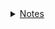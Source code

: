 <div id="content_tree"><details><summary><a href="https://github.com/hzwdachui/Notes/tree/master/.">Notes</a></summary><blockquote id="https://github.com/hzwdachui/Notes/tree/master/."><details><summary><a href="https://github.com/hzwdachui/Notes/tree/master/C">C</a></summary><blockquote id="https://github.com/hzwdachui/Notes/tree/master/C"><p id="https://github.com/hzwdachui/Notes/blob/master/C/C_notes.md"><a href="https://github.com/hzwdachui/Notes/blob/master/C/C_notes.md">C_notes.md</a></p><p id="https://github.com/hzwdachui/Notes/blob/master/C/gdb.md"><a href="https://github.com/hzwdachui/Notes/blob/master/C/gdb.md">gdb.md</a></p><p id="https://github.com/hzwdachui/Notes/blob/master/C/Makefile.md"><a href="https://github.com/hzwdachui/Notes/blob/master/C/Makefile.md">Makefile.md</a></p><p id="https://github.com/hzwdachui/Notes/blob/master/C/valgrind.md"><a href="https://github.com/hzwdachui/Notes/blob/master/C/valgrind.md">valgrind.md</a></p></blockquote></details><p id="https://github.com/hzwdachui/Notes/blob/master/cheatsheet.py"><a href="https://github.com/hzwdachui/Notes/blob/master/cheatsheet.py">cheatsheet.py</a></p><details><summary><a href="https://github.com/hzwdachui/Notes/tree/master/Docker">Docker</a></summary><blockquote id="https://github.com/hzwdachui/Notes/tree/master/Docker"><p id="https://github.com/hzwdachui/Notes/blob/master/Docker/Docker-compose%20部署Flask+celery+MySQL+redis.md"><a href="https://github.com/hzwdachui/Notes/blob/master/Docker/Docker-compose%20部署Flask+celery+MySQL+redis.md">Docker-compose 部署Flask+celery+MySQL+redis.md</a></p><p id="https://github.com/hzwdachui/Notes/blob/master/Docker/Docker.md"><a href="https://github.com/hzwdachui/Notes/blob/master/Docker/Docker.md">Docker.md</a></p><p id="https://github.com/hzwdachui/Notes/blob/master/Docker/docker镜像减小一次经历.md"><a href="https://github.com/hzwdachui/Notes/blob/master/Docker/docker镜像减小一次经历.md">docker镜像减小一次经历.md</a></p></blockquote></details><p id="https://github.com/hzwdachui/Notes/blob/master/generate_content.py"><a href="https://github.com/hzwdachui/Notes/blob/master/generate_content.py">generate_content.py</a></p><p id="https://github.com/hzwdachui/Notes/blob/master/generate_content2.py"><a href="https://github.com/hzwdachui/Notes/blob/master/generate_content2.py">generate_content2.py</a></p><p id="https://github.com/hzwdachui/Notes/blob/master/generate_content3.py"><a href="https://github.com/hzwdachui/Notes/blob/master/generate_content3.py">generate_content3.py</a></p><details><summary><a href="https://github.com/hzwdachui/Notes/tree/master/Java笔记">Java笔记</a></summary><blockquote id="https://github.com/hzwdachui/Notes/tree/master/Java笔记"><p id="https://github.com/hzwdachui/Notes/blob/master/Java笔记/Java%20Concurrency.md"><a href="https://github.com/hzwdachui/Notes/blob/master/Java笔记/Java%20Concurrency.md">Java Concurrency.md</a></p><details><summary><a href="https://github.com/hzwdachui/Notes/tree/master/Java笔记/Java后端面试">Java后端面试</a></summary><blockquote id="https://github.com/hzwdachui/Notes/tree/master/Java笔记/Java后端面试"><p id="https://github.com/hzwdachui/Notes/blob/master/Java笔记/Java后端面试/Android基础.md"><a href="https://github.com/hzwdachui/Notes/blob/master/Java笔记/Java后端面试/Android基础.md">Android基础.md</a></p><p id="https://github.com/hzwdachui/Notes/blob/master/Java笔记/Java后端面试/HashTable.md"><a href="https://github.com/hzwdachui/Notes/blob/master/Java笔记/Java后端面试/HashTable.md">HashTable.md</a></p><p id="https://github.com/hzwdachui/Notes/blob/master/Java笔记/Java后端面试/Java多线程和并发.md"><a href="https://github.com/hzwdachui/Notes/blob/master/Java笔记/Java后端面试/Java多线程和并发.md">Java多线程和并发.md</a></p><p id="https://github.com/hzwdachui/Notes/blob/master/Java笔记/Java后端面试/JVM.md"><a href="https://github.com/hzwdachui/Notes/blob/master/Java笔记/Java后端面试/JVM.md">JVM.md</a></p><p id="https://github.com/hzwdachui/Notes/blob/master/Java笔记/Java后端面试/OO.md"><a href="https://github.com/hzwdachui/Notes/blob/master/Java笔记/Java后端面试/OO.md">OO.md</a></p><p id="https://github.com/hzwdachui/Notes/blob/master/Java笔记/Java后端面试/README.md"><a href="https://github.com/hzwdachui/Notes/blob/master/Java笔记/Java后端面试/README.md">README.md</a></p><p id="https://github.com/hzwdachui/Notes/blob/master/Java笔记/Java后端面试/Spring.md"><a href="https://github.com/hzwdachui/Notes/blob/master/Java笔记/Java后端面试/Spring.md">Spring.md</a></p><p id="https://github.com/hzwdachui/Notes/blob/master/Java笔记/Java后端面试/数据库基础.md"><a href="https://github.com/hzwdachui/Notes/blob/master/Java笔记/Java后端面试/数据库基础.md">数据库基础.md</a></p><p id="https://github.com/hzwdachui/Notes/blob/master/Java笔记/Java后端面试/算法.md"><a href="https://github.com/hzwdachui/Notes/blob/master/Java笔记/Java后端面试/算法.md">算法.md</a></p><p id="https://github.com/hzwdachui/Notes/blob/master/Java笔记/Java后端面试/计算机网络.md"><a href="https://github.com/hzwdachui/Notes/blob/master/Java笔记/Java后端面试/计算机网络.md">计算机网络.md</a></p><p id="https://github.com/hzwdachui/Notes/blob/master/Java笔记/Java后端面试/计算机网络OSI七层模型.jpg"><a href="https://github.com/hzwdachui/Notes/blob/master/Java笔记/Java后端面试/计算机网络OSI七层模型.jpg">计算机网络OSI七层模型.jpg</a></p><p id="https://github.com/hzwdachui/Notes/blob/master/Java笔记/Java后端面试/进程线程通信.md"><a href="https://github.com/hzwdachui/Notes/blob/master/Java笔记/Java后端面试/进程线程通信.md">进程线程通信.md</a></p></blockquote></details><details><summary><a href="https://github.com/hzwdachui/Notes/tree/master/Java笔记/Java并发编程的艺术">Java并发编程的艺术</a></summary><blockquote id="https://github.com/hzwdachui/Notes/tree/master/Java笔记/Java并发编程的艺术"><p id="https://github.com/hzwdachui/Notes/blob/master/Java笔记/Java并发编程的艺术/Java并发编程的艺术-13个原子操作类.md"><a href="https://github.com/hzwdachui/Notes/blob/master/Java笔记/Java并发编程的艺术/Java并发编程的艺术-13个原子操作类.md">Java并发编程的艺术-13个原子操作类.md</a></p><p id="https://github.com/hzwdachui/Notes/blob/master/Java笔记/Java并发编程的艺术/Java并发编程的艺术-Executor框架.md"><a href="https://github.com/hzwdachui/Notes/blob/master/Java笔记/Java并发编程的艺术/Java并发编程的艺术-Executor框架.md">Java并发编程的艺术-Executor框架.md</a></p><p id="https://github.com/hzwdachui/Notes/blob/master/Java笔记/Java并发编程的艺术/Java并发编程的艺术-Java中的并发工具类.md"><a href="https://github.com/hzwdachui/Notes/blob/master/Java笔记/Java并发编程的艺术/Java并发编程的艺术-Java中的并发工具类.md">Java并发编程的艺术-Java中的并发工具类.md</a></p><p id="https://github.com/hzwdachui/Notes/blob/master/Java笔记/Java并发编程的艺术/Java并发编程的艺术-Java中的线程池.md"><a href="https://github.com/hzwdachui/Notes/blob/master/Java笔记/Java并发编程的艺术/Java并发编程的艺术-Java中的线程池.md">Java并发编程的艺术-Java中的线程池.md</a></p><p id="https://github.com/hzwdachui/Notes/blob/master/Java笔记/Java并发编程的艺术/Java并发编程的艺术-Java中的锁.md"><a href="https://github.com/hzwdachui/Notes/blob/master/Java笔记/Java并发编程的艺术/Java并发编程的艺术-Java中的锁.md">Java并发编程的艺术-Java中的锁.md</a></p><p id="https://github.com/hzwdachui/Notes/blob/master/Java笔记/Java并发编程的艺术/Java并发编程的艺术-Java内存模型.md"><a href="https://github.com/hzwdachui/Notes/blob/master/Java笔记/Java并发编程的艺术/Java并发编程的艺术-Java内存模型.md">Java并发编程的艺术-Java内存模型.md</a></p><p id="https://github.com/hzwdachui/Notes/blob/master/Java笔记/Java并发编程的艺术/Java并发编程的艺术-Java并发容器和框架.md"><a href="https://github.com/hzwdachui/Notes/blob/master/Java笔记/Java并发编程的艺术/Java并发编程的艺术-Java并发容器和框架.md">Java并发编程的艺术-Java并发容器和框架.md</a></p><p id="https://github.com/hzwdachui/Notes/blob/master/Java笔记/Java并发编程的艺术/Java并发编程的艺术-Java并发机制的底层实现原理.md"><a href="https://github.com/hzwdachui/Notes/blob/master/Java笔记/Java并发编程的艺术/Java并发编程的艺术-Java并发机制的底层实现原理.md">Java并发编程的艺术-Java并发机制的底层实现原理.md</a></p><p id="https://github.com/hzwdachui/Notes/blob/master/Java笔记/Java并发编程的艺术/Java并发编程的艺术-并发编程的挑战.md"><a href="https://github.com/hzwdachui/Notes/blob/master/Java笔记/Java并发编程的艺术/Java并发编程的艺术-并发编程的挑战.md">Java并发编程的艺术-并发编程的挑战.md</a></p></blockquote></details><p id="https://github.com/hzwdachui/Notes/blob/master/Java笔记/Java笔记.md"><a href="https://github.com/hzwdachui/Notes/blob/master/Java笔记/Java笔记.md">Java笔记.md</a></p><details><summary><a href="https://github.com/hzwdachui/Notes/tree/master/Java笔记/Spring">Spring</a></summary><blockquote id="https://github.com/hzwdachui/Notes/tree/master/Java笔记/Spring"><p id="https://github.com/hzwdachui/Notes/blob/master/Java笔记/Spring/Spring.md"><a href="https://github.com/hzwdachui/Notes/blob/master/Java笔记/Spring/Spring.md">Spring.md</a></p></blockquote></details><details><summary><a href="https://github.com/hzwdachui/Notes/tree/master/Java笔记/手动实现SpringMVC">手动实现SpringMVC</a></summary><blockquote id="https://github.com/hzwdachui/Notes/tree/master/Java笔记/手动实现SpringMVC"><p id="https://github.com/hzwdachui/Notes/blob/master/Java笔记/手动实现SpringMVC/SpringMVC原理.md"><a href="https://github.com/hzwdachui/Notes/blob/master/Java笔记/手动实现SpringMVC/SpringMVC原理.md">SpringMVC原理.md</a></p><p id="https://github.com/hzwdachui/Notes/blob/master/Java笔记/手动实现SpringMVC/SpringMVC流程图.png"><a href="https://github.com/hzwdachui/Notes/blob/master/Java笔记/手动实现SpringMVC/SpringMVC流程图.png">SpringMVC流程图.png</a></p></blockquote></details><details><summary><a href="https://github.com/hzwdachui/Notes/tree/master/Java笔记/深入理解Java虚拟机">深入理解Java虚拟机</a></summary><blockquote id="https://github.com/hzwdachui/Notes/tree/master/Java笔记/深入理解Java虚拟机"><p id="https://github.com/hzwdachui/Notes/blob/master/Java笔记/深入理解Java虚拟机/10_前端编译与优化.md"><a href="https://github.com/hzwdachui/Notes/blob/master/Java笔记/深入理解Java虚拟机/10_前端编译与优化.md">10_前端编译与优化.md</a></p><p id="https://github.com/hzwdachui/Notes/blob/master/Java笔记/深入理解Java虚拟机/1_发展.md"><a href="https://github.com/hzwdachui/Notes/blob/master/Java笔记/深入理解Java虚拟机/1_发展.md">1_发展.md</a></p><p id="https://github.com/hzwdachui/Notes/blob/master/Java笔记/深入理解Java虚拟机/2_Java内存区域与内存溢出异常"><a href="https://github.com/hzwdachui/Notes/blob/master/Java笔记/深入理解Java虚拟机/2_Java内存区域与内存溢出异常">2_Java内存区域与内存溢出异常</a></p><p id="https://github.com/hzwdachui/Notes/blob/master/Java笔记/深入理解Java虚拟机/3_垃圾收集器与内存分配策略"><a href="https://github.com/hzwdachui/Notes/blob/master/Java笔记/深入理解Java虚拟机/3_垃圾收集器与内存分配策略">3_垃圾收集器与内存分配策略</a></p><p id="https://github.com/hzwdachui/Notes/blob/master/Java笔记/深入理解Java虚拟机/6_类文件结构.md"><a href="https://github.com/hzwdachui/Notes/blob/master/Java笔记/深入理解Java虚拟机/6_类文件结构.md">6_类文件结构.md</a></p><p id="https://github.com/hzwdachui/Notes/blob/master/Java笔记/深入理解Java虚拟机/7_类加载机制.md"><a href="https://github.com/hzwdachui/Notes/blob/master/Java笔记/深入理解Java虚拟机/7_类加载机制.md">7_类加载机制.md</a></p><p id="https://github.com/hzwdachui/Notes/blob/master/Java笔记/深入理解Java虚拟机/8_字节码执行引擎.md"><a href="https://github.com/hzwdachui/Notes/blob/master/Java笔记/深入理解Java虚拟机/8_字节码执行引擎.md">8_字节码执行引擎.md</a></p><p id="https://github.com/hzwdachui/Notes/blob/master/Java笔记/深入理解Java虚拟机/Java虚拟机运行时数据区.png"><a href="https://github.com/hzwdachui/Notes/blob/master/Java笔记/深入理解Java虚拟机/Java虚拟机运行时数据区.png">Java虚拟机运行时数据区.png</a></p><p id="https://github.com/hzwdachui/Notes/blob/master/Java笔记/深入理解Java虚拟机/注解结构.png"><a href="https://github.com/hzwdachui/Notes/blob/master/Java笔记/深入理解Java虚拟机/注解结构.png">注解结构.png</a></p></blockquote></details></blockquote></details><details><summary><a href="https://github.com/hzwdachui/Notes/tree/master/Mysql">Mysql</a></summary><blockquote id="https://github.com/hzwdachui/Notes/tree/master/Mysql"><p id="https://github.com/hzwdachui/Notes/blob/master/Mysql/MySQL使用笔记.md"><a href="https://github.com/hzwdachui/Notes/blob/master/Mysql/MySQL使用笔记.md">MySQL使用笔记.md</a></p><p id="https://github.com/hzwdachui/Notes/blob/master/Mysql/MySQL数据库.md"><a href="https://github.com/hzwdachui/Notes/blob/master/Mysql/MySQL数据库.md">MySQL数据库.md</a></p><p id="https://github.com/hzwdachui/Notes/blob/master/Mysql/sql面试.md"><a href="https://github.com/hzwdachui/Notes/blob/master/Mysql/sql面试.md">sql面试.md</a></p><p id="https://github.com/hzwdachui/Notes/blob/master/Mysql/删除.png"><a href="https://github.com/hzwdachui/Notes/blob/master/Mysql/删除.png">删除.png</a></p><p id="https://github.com/hzwdachui/Notes/blob/master/Mysql/插入.png"><a href="https://github.com/hzwdachui/Notes/blob/master/Mysql/插入.png">插入.png</a></p><p id="https://github.com/hzwdachui/Notes/blob/master/Mysql/数据库增量任务.md"><a href="https://github.com/hzwdachui/Notes/blob/master/Mysql/数据库增量任务.md">数据库增量任务.md</a></p><p id="https://github.com/hzwdachui/Notes/blob/master/Mysql/数据库查询优化.md"><a href="https://github.com/hzwdachui/Notes/blob/master/Mysql/数据库查询优化.md">数据库查询优化.md</a></p><p id="https://github.com/hzwdachui/Notes/blob/master/Mysql/补充知识点.md"><a href="https://github.com/hzwdachui/Notes/blob/master/Mysql/补充知识点.md">补充知识点.md</a></p></blockquote></details><details><summary><a href="https://github.com/hzwdachui/Notes/tree/master/Nodemcu">Nodemcu</a></summary><blockquote id="https://github.com/hzwdachui/Notes/tree/master/Nodemcu"><p id="https://github.com/hzwdachui/Notes/blob/master/Nodemcu/Keypad.png"><a href="https://github.com/hzwdachui/Notes/blob/master/Nodemcu/Keypad.png">Keypad.png</a></p><p id="https://github.com/hzwdachui/Notes/blob/master/Nodemcu/Keypad_ESP8266_Steckplatine.png"><a href="https://github.com/hzwdachui/Notes/blob/master/Nodemcu/Keypad_ESP8266_Steckplatine.png">Keypad_ESP8266_Steckplatine.png</a></p><p id="https://github.com/hzwdachui/Notes/blob/master/Nodemcu/NodeMCU%20GPIOs.png"><a href="https://github.com/hzwdachui/Notes/blob/master/Nodemcu/NodeMCU%20GPIOs.png">NodeMCU GPIOs.png</a></p><p id="https://github.com/hzwdachui/Notes/blob/master/Nodemcu/Nodemcu%20http%20server.md"><a href="https://github.com/hzwdachui/Notes/blob/master/Nodemcu/Nodemcu%20http%20server.md">Nodemcu http server.md</a></p><p id="https://github.com/hzwdachui/Notes/blob/master/Nodemcu/Nodemcu%20使用Arduino%20IDE运行示例程序.md"><a href="https://github.com/hzwdachui/Notes/blob/master/Nodemcu/Nodemcu%20使用Arduino%20IDE运行示例程序.md">Nodemcu 使用Arduino IDE运行示例程序.md</a></p><p id="https://github.com/hzwdachui/Notes/blob/master/Nodemcu/Nodemcu数字键盘.md"><a href="https://github.com/hzwdachui/Notes/blob/master/Nodemcu/Nodemcu数字键盘.md">Nodemcu数字键盘.md</a></p><p id="https://github.com/hzwdachui/Notes/blob/master/Nodemcu/Nodemcu通讯.md"><a href="https://github.com/hzwdachui/Notes/blob/master/Nodemcu/Nodemcu通讯.md">Nodemcu通讯.md</a></p><p id="https://github.com/hzwdachui/Notes/blob/master/Nodemcu/result.png"><a href="https://github.com/hzwdachui/Notes/blob/master/Nodemcu/result.png">result.png</a></p></blockquote></details><details><summary><a href="https://github.com/hzwdachui/Notes/tree/master/Pyhton笔记">Pyhton笔记</a></summary><blockquote id="https://github.com/hzwdachui/Notes/tree/master/Pyhton笔记"><p id="https://github.com/hzwdachui/Notes/blob/master/Pyhton笔记/json_mysql_python.md"><a href="https://github.com/hzwdachui/Notes/blob/master/Pyhton笔记/json_mysql_python.md">json_mysql_python.md</a></p><details><summary><a href="https://github.com/hzwdachui/Notes/tree/master/Pyhton笔记/Python%20Cookbook">Python Cookbook</a></summary><blockquote id="https://github.com/hzwdachui/Notes/tree/master/Pyhton笔记/Python%20Cookbook"><details><summary><a href="https://github.com/hzwdachui/Notes/tree/master/Pyhton笔记/Python%20Cookbook/Logging">Logging</a></summary><blockquote id="https://github.com/hzwdachui/Notes/tree/master/Pyhton笔记/Python%20Cookbook/Logging"><p id="https://github.com/hzwdachui/Notes/blob/master/Pyhton笔记/Python%20Cookbook/Logging/app.log"><a href="https://github.com/hzwdachui/Notes/blob/master/Pyhton笔记/Python%20Cookbook/Logging/app.log">app.log</a></p><p id="https://github.com/hzwdachui/Notes/blob/master/Pyhton笔记/Python%20Cookbook/Logging/logging_demo.py"><a href="https://github.com/hzwdachui/Notes/blob/master/Pyhton笔记/Python%20Cookbook/Logging/logging_demo.py">logging_demo.py</a></p><p id="https://github.com/hzwdachui/Notes/blob/master/Pyhton笔记/Python%20Cookbook/Logging/README.md"><a href="https://github.com/hzwdachui/Notes/blob/master/Pyhton笔记/Python%20Cookbook/Logging/README.md">README.md</a></p></blockquote></details><details><summary><a href="https://github.com/hzwdachui/Notes/tree/master/Pyhton笔记/Python%20Cookbook/RPC">RPC</a></summary><blockquote id="https://github.com/hzwdachui/Notes/tree/master/Pyhton笔记/Python%20Cookbook/RPC"><p id="https://github.com/hzwdachui/Notes/blob/master/Pyhton笔记/Python%20Cookbook/RPC/README.md"><a href="https://github.com/hzwdachui/Notes/blob/master/Pyhton笔记/Python%20Cookbook/RPC/README.md">README.md</a></p><details><summary><a href="https://github.com/hzwdachui/Notes/tree/master/Pyhton笔记/Python%20Cookbook/RPC/V1_RPC">V1_RPC</a></summary><blockquote id="https://github.com/hzwdachui/Notes/tree/master/Pyhton笔记/Python%20Cookbook/RPC/V1_RPC"><p id="https://github.com/hzwdachui/Notes/blob/master/Pyhton笔记/Python%20Cookbook/RPC/V1_RPC/rpcproxy.py"><a href="https://github.com/hzwdachui/Notes/blob/master/Pyhton笔记/Python%20Cookbook/RPC/V1_RPC/rpcproxy.py">rpcproxy.py</a></p><p id="https://github.com/hzwdachui/Notes/blob/master/Pyhton笔记/Python%20Cookbook/RPC/V1_RPC/rpcserver.py"><a href="https://github.com/hzwdachui/Notes/blob/master/Pyhton笔记/Python%20Cookbook/RPC/V1_RPC/rpcserver.py">rpcserver.py</a></p></blockquote></details><details><summary><a href="https://github.com/hzwdachui/Notes/tree/master/Pyhton笔记/Python%20Cookbook/RPC/V2_RPC_MQ">V2_RPC_MQ</a></summary><blockquote id="https://github.com/hzwdachui/Notes/tree/master/Pyhton笔记/Python%20Cookbook/RPC/V2_RPC_MQ"><p id="https://github.com/hzwdachui/Notes/blob/master/Pyhton笔记/Python%20Cookbook/RPC/V2_RPC_MQ/rpcproxyV2.py"><a href="https://github.com/hzwdachui/Notes/blob/master/Pyhton笔记/Python%20Cookbook/RPC/V2_RPC_MQ/rpcproxyV2.py">rpcproxyV2.py</a></p><p id="https://github.com/hzwdachui/Notes/blob/master/Pyhton笔记/Python%20Cookbook/RPC/V2_RPC_MQ/rpcserverV2.py"><a href="https://github.com/hzwdachui/Notes/blob/master/Pyhton笔记/Python%20Cookbook/RPC/V2_RPC_MQ/rpcserverV2.py">rpcserverV2.py</a></p><p id="https://github.com/hzwdachui/Notes/blob/master/Pyhton笔记/Python%20Cookbook/RPC/V2_RPC_MQ/__init__.py"><a href="https://github.com/hzwdachui/Notes/blob/master/Pyhton笔记/Python%20Cookbook/RPC/V2_RPC_MQ/__init__.py">__init__.py</a></p></blockquote></details><details><summary><a href="https://github.com/hzwdachui/Notes/tree/master/Pyhton笔记/Python%20Cookbook/RPC/V3_RPC_MQ">V3_RPC_MQ</a></summary><blockquote id="https://github.com/hzwdachui/Notes/tree/master/Pyhton笔记/Python%20Cookbook/RPC/V3_RPC_MQ"><p id="https://github.com/hzwdachui/Notes/blob/master/Pyhton笔记/Python%20Cookbook/RPC/V3_RPC_MQ/README.md"><a href="https://github.com/hzwdachui/Notes/blob/master/Pyhton笔记/Python%20Cookbook/RPC/V3_RPC_MQ/README.md">README.md</a></p><p id="https://github.com/hzwdachui/Notes/blob/master/Pyhton笔记/Python%20Cookbook/RPC/V3_RPC_MQ/rpcproxyV3.py"><a href="https://github.com/hzwdachui/Notes/blob/master/Pyhton笔记/Python%20Cookbook/RPC/V3_RPC_MQ/rpcproxyV3.py">rpcproxyV3.py</a></p><p id="https://github.com/hzwdachui/Notes/blob/master/Pyhton笔记/Python%20Cookbook/RPC/V3_RPC_MQ/rpcserverV3.py"><a href="https://github.com/hzwdachui/Notes/blob/master/Pyhton笔记/Python%20Cookbook/RPC/V3_RPC_MQ/rpcserverV3.py">rpcserverV3.py</a></p></blockquote></details></blockquote></details><p id="https://github.com/hzwdachui/Notes/blob/master/Pyhton笔记/Python%20Cookbook/Socket%20API调用顺序.png"><a href="https://github.com/hzwdachui/Notes/blob/master/Pyhton笔记/Python%20Cookbook/Socket%20API调用顺序.png">Socket API调用顺序.png</a></p><details><summary><a href="https://github.com/hzwdachui/Notes/tree/master/Pyhton笔记/Python%20Cookbook/WebServer">WebServer</a></summary><blockquote id="https://github.com/hzwdachui/Notes/tree/master/Pyhton笔记/Python%20Cookbook/WebServer"><p id="https://github.com/hzwdachui/Notes/blob/master/Pyhton笔记/Python%20Cookbook/WebServer/tcp_server.py"><a href="https://github.com/hzwdachui/Notes/blob/master/Pyhton笔记/Python%20Cookbook/WebServer/tcp_server.py">tcp_server.py</a></p></blockquote></details><p id="https://github.com/hzwdachui/Notes/blob/master/Pyhton笔记/Python%20Cookbook/并发编程.md"><a href="https://github.com/hzwdachui/Notes/blob/master/Pyhton笔记/Python%20Cookbook/并发编程.md">并发编程.md</a></p><p id="https://github.com/hzwdachui/Notes/blob/master/Pyhton笔记/Python%20Cookbook/测试调试和异常.md"><a href="https://github.com/hzwdachui/Notes/blob/master/Pyhton笔记/Python%20Cookbook/测试调试和异常.md">测试调试和异常.md</a></p><p id="https://github.com/hzwdachui/Notes/blob/master/Pyhton笔记/Python%20Cookbook/网络与Web编程.md"><a href="https://github.com/hzwdachui/Notes/blob/master/Pyhton笔记/Python%20Cookbook/网络与Web编程.md">网络与Web编程.md</a></p><p id="https://github.com/hzwdachui/Notes/blob/master/Pyhton笔记/Python%20Cookbook/脚本编程与系统管理.md"><a href="https://github.com/hzwdachui/Notes/blob/master/Pyhton笔记/Python%20Cookbook/脚本编程与系统管理.md">脚本编程与系统管理.md</a></p></blockquote></details><p id="https://github.com/hzwdachui/Notes/blob/master/Pyhton笔记/python_request.md"><a href="https://github.com/hzwdachui/Notes/blob/master/Pyhton笔记/python_request.md">python_request.md</a></p><p id="https://github.com/hzwdachui/Notes/blob/master/Pyhton笔记/python入门笔记.md"><a href="https://github.com/hzwdachui/Notes/blob/master/Pyhton笔记/python入门笔记.md">python入门笔记.md</a></p><p id="https://github.com/hzwdachui/Notes/blob/master/Pyhton笔记/python图片.md"><a href="https://github.com/hzwdachui/Notes/blob/master/Pyhton笔记/python图片.md">python图片.md</a></p><p id="https://github.com/hzwdachui/Notes/blob/master/Pyhton笔记/python编译.md"><a href="https://github.com/hzwdachui/Notes/blob/master/Pyhton笔记/python编译.md">python编译.md</a></p><p id="https://github.com/hzwdachui/Notes/blob/master/Pyhton笔记/pytorch_jit.md"><a href="https://github.com/hzwdachui/Notes/blob/master/Pyhton笔记/pytorch_jit.md">pytorch_jit.md</a></p><p id="https://github.com/hzwdachui/Notes/blob/master/Pyhton笔记/virtualenv.md"><a href="https://github.com/hzwdachui/Notes/blob/master/Pyhton笔记/virtualenv.md">virtualenv.md</a></p></blockquote></details><details><summary><a href="https://github.com/hzwdachui/Notes/tree/master/React">React</a></summary><blockquote id="https://github.com/hzwdachui/Notes/tree/master/React"><p id="https://github.com/hzwdachui/Notes/blob/master/React/flux.png"><a href="https://github.com/hzwdachui/Notes/blob/master/React/flux.png">flux.png</a></p><p id="https://github.com/hzwdachui/Notes/blob/master/React/React%20Cheetsheet.md"><a href="https://github.com/hzwdachui/Notes/blob/master/React/React%20Cheetsheet.md">React Cheetsheet.md</a></p><p id="https://github.com/hzwdachui/Notes/blob/master/React/微信截图_20200317173759.png"><a href="https://github.com/hzwdachui/Notes/blob/master/React/微信截图_20200317173759.png">微信截图_20200317173759.png</a></p></blockquote></details><p id="https://github.com/hzwdachui/Notes/blob/master/README.md"><a href="https://github.com/hzwdachui/Notes/blob/master/README.md">README.md</a></p><details><summary><a href="https://github.com/hzwdachui/Notes/tree/master/Redis">Redis</a></summary><blockquote id="https://github.com/hzwdachui/Notes/tree/master/Redis"><p id="https://github.com/hzwdachui/Notes/blob/master/Redis/redis_notes.md"><a href="https://github.com/hzwdachui/Notes/blob/master/Redis/redis_notes.md">redis_notes.md</a></p><p id="https://github.com/hzwdachui/Notes/blob/master/Redis/缓存穿透击穿雪崩.md"><a href="https://github.com/hzwdachui/Notes/blob/master/Redis/缓存穿透击穿雪崩.md">缓存穿透击穿雪崩.md</a></p></blockquote></details><p id="https://github.com/hzwdachui/Notes/blob/master/stdio.py"><a href="https://github.com/hzwdachui/Notes/blob/master/stdio.py">stdio.py</a></p><details><summary><a href="https://github.com/hzwdachui/Notes/tree/master/WebApp">WebApp</a></summary><blockquote id="https://github.com/hzwdachui/Notes/tree/master/WebApp"><p id="https://github.com/hzwdachui/Notes/blob/master/WebApp/Ajax笔记.md"><a href="https://github.com/hzwdachui/Notes/blob/master/WebApp/Ajax笔记.md">Ajax笔记.md</a></p><p id="https://github.com/hzwdachui/Notes/blob/master/WebApp/celery.md"><a href="https://github.com/hzwdachui/Notes/blob/master/WebApp/celery.md">celery.md</a></p><p id="https://github.com/hzwdachui/Notes/blob/master/WebApp/Flask_App.md"><a href="https://github.com/hzwdachui/Notes/blob/master/WebApp/Flask_App.md">Flask_App.md</a></p><p id="https://github.com/hzwdachui/Notes/blob/master/WebApp/From表单.md"><a href="https://github.com/hzwdachui/Notes/blob/master/WebApp/From表单.md">From表单.md</a></p><p id="https://github.com/hzwdachui/Notes/blob/master/WebApp/Gem安装.md"><a href="https://github.com/hzwdachui/Notes/blob/master/WebApp/Gem安装.md">Gem安装.md</a></p><p id="https://github.com/hzwdachui/Notes/blob/master/WebApp/React_Cheetsheet.md"><a href="https://github.com/hzwdachui/Notes/blob/master/WebApp/React_Cheetsheet.md">React_Cheetsheet.md</a></p><p id="https://github.com/hzwdachui/Notes/blob/master/WebApp/RESTful_API.md"><a href="https://github.com/hzwdachui/Notes/blob/master/WebApp/RESTful_API.md">RESTful_API.md</a></p><details><summary><a href="https://github.com/hzwdachui/Notes/tree/master/WebApp/Webcam">Webcam</a></summary><blockquote id="https://github.com/hzwdachui/Notes/tree/master/WebApp/Webcam"><p id="https://github.com/hzwdachui/Notes/blob/master/WebApp/Webcam/test.html"><a href="https://github.com/hzwdachui/Notes/blob/master/WebApp/Webcam/test.html">test.html</a></p><p id="https://github.com/hzwdachui/Notes/blob/master/WebApp/Webcam/webcam.html"><a href="https://github.com/hzwdachui/Notes/blob/master/WebApp/Webcam/webcam.html">webcam.html</a></p><p id="https://github.com/hzwdachui/Notes/blob/master/WebApp/Webcam/webcam.js"><a href="https://github.com/hzwdachui/Notes/blob/master/WebApp/Webcam/webcam.js">webcam.js</a></p></blockquote></details><p id="https://github.com/hzwdachui/Notes/blob/master/WebApp/wsgi.md"><a href="https://github.com/hzwdachui/Notes/blob/master/WebApp/wsgi.md">wsgi.md</a></p><p id="https://github.com/hzwdachui/Notes/blob/master/WebApp/微服务.md"><a href="https://github.com/hzwdachui/Notes/blob/master/WebApp/微服务.md">微服务.md</a></p><p id="https://github.com/hzwdachui/Notes/blob/master/WebApp/微服务架构.md"><a href="https://github.com/hzwdachui/Notes/blob/master/WebApp/微服务架构.md">微服务架构.md</a></p></blockquote></details><details><summary><a href="https://github.com/hzwdachui/Notes/tree/master/工具">工具</a></summary><blockquote id="https://github.com/hzwdachui/Notes/tree/master/工具"><details><summary><a href="https://github.com/hzwdachui/Notes/tree/master/工具/Git">Git</a></summary><blockquote id="https://github.com/hzwdachui/Notes/tree/master/工具/Git"><p id="https://github.com/hzwdachui/Notes/blob/master/工具/Git/git.md"><a href="https://github.com/hzwdachui/Notes/blob/master/工具/Git/git.md">git.md</a></p><p id="https://github.com/hzwdachui/Notes/blob/master/工具/Git/github_page.md"><a href="https://github.com/hzwdachui/Notes/blob/master/工具/Git/github_page.md">github_page.md</a></p><p id="https://github.com/hzwdachui/Notes/blob/master/工具/Git/git_tutorial.md"><a href="https://github.com/hzwdachui/Notes/blob/master/工具/Git/git_tutorial.md">git_tutorial.md</a></p><p id="https://github.com/hzwdachui/Notes/blob/master/工具/Git/uploadToGithub.md"><a href="https://github.com/hzwdachui/Notes/blob/master/工具/Git/uploadToGithub.md">uploadToGithub.md</a></p></blockquote></details><p id="https://github.com/hzwdachui/Notes/blob/master/工具/markdownpad2配置.md"><a href="https://github.com/hzwdachui/Notes/blob/master/工具/markdownpad2配置.md">markdownpad2配置.md</a></p><p id="https://github.com/hzwdachui/Notes/blob/master/工具/折腾wsl.md"><a href="https://github.com/hzwdachui/Notes/blob/master/工具/折腾wsl.md">折腾wsl.md</a></p><p id="https://github.com/hzwdachui/Notes/blob/master/工具/推荐Typora_渲染效果比markdownpad好"><a href="https://github.com/hzwdachui/Notes/blob/master/工具/推荐Typora_渲染效果比markdownpad好">推荐Typora_渲染效果比markdownpad好</a></p><details><summary><a href="https://github.com/hzwdachui/Notes/tree/master/工具/编辑器">编辑器</a></summary><blockquote id="https://github.com/hzwdachui/Notes/tree/master/工具/编辑器"><p id="https://github.com/hzwdachui/Notes/blob/master/工具/编辑器/Emacs学习.md"><a href="https://github.com/hzwdachui/Notes/blob/master/工具/编辑器/Emacs学习.md">Emacs学习.md</a></p><p id="https://github.com/hzwdachui/Notes/blob/master/工具/编辑器/pychram远程开发.md"><a href="https://github.com/hzwdachui/Notes/blob/master/工具/编辑器/pychram远程开发.md">pychram远程开发.md</a></p></blockquote></details></blockquote></details><details><summary><a href="https://github.com/hzwdachui/Notes/tree/master/未填坑">未填坑</a></summary><blockquote id="https://github.com/hzwdachui/Notes/tree/master/未填坑"><p id="https://github.com/hzwdachui/Notes/blob/master/未填坑/FreeRTOS.md"><a href="https://github.com/hzwdachui/Notes/blob/master/未填坑/FreeRTOS.md">FreeRTOS.md</a></p><p id="https://github.com/hzwdachui/Notes/blob/master/未填坑/go入门.md"><a href="https://github.com/hzwdachui/Notes/blob/master/未填坑/go入门.md">go入门.md</a></p><p id="https://github.com/hzwdachui/Notes/blob/master/未填坑/杂.md"><a href="https://github.com/hzwdachui/Notes/blob/master/未填坑/杂.md">杂.md</a></p><p id="https://github.com/hzwdachui/Notes/blob/master/未填坑/测试.md"><a href="https://github.com/hzwdachui/Notes/blob/master/未填坑/测试.md">测试.md</a></p></blockquote></details><details><summary><a href="https://github.com/hzwdachui/Notes/tree/master/树莓派">树莓派</a></summary><blockquote id="https://github.com/hzwdachui/Notes/tree/master/树莓派"><p id="https://github.com/hzwdachui/Notes/blob/master/树莓派/折腾树莓派.md"><a href="https://github.com/hzwdachui/Notes/blob/master/树莓派/折腾树莓派.md">折腾树莓派.md</a></p></blockquote></details><details><summary><a href="https://github.com/hzwdachui/Notes/tree/master/计算机基础">计算机基础</a></summary><blockquote id="https://github.com/hzwdachui/Notes/tree/master/计算机基础"><p id="https://github.com/hzwdachui/Notes/blob/master/计算机基础/HTTP(S)协议.md"><a href="https://github.com/hzwdachui/Notes/blob/master/计算机基础/HTTP(S)协议.md">HTTP(S)协议.md</a></p><p id="https://github.com/hzwdachui/Notes/blob/master/计算机基础/Introducing%20ARM%20assembly%20language.md"><a href="https://github.com/hzwdachui/Notes/blob/master/计算机基础/Introducing%20ARM%20assembly%20language.md">Introducing ARM assembly language.md</a></p><p id="https://github.com/hzwdachui/Notes/blob/master/计算机基础/Linux%20IPC.md"><a href="https://github.com/hzwdachui/Notes/blob/master/计算机基础/Linux%20IPC.md">Linux IPC.md</a></p><p id="https://github.com/hzwdachui/Notes/blob/master/计算机基础/LinuxC++.md"><a href="https://github.com/hzwdachui/Notes/blob/master/计算机基础/LinuxC++.md">LinuxC++.md</a></p><p id="https://github.com/hzwdachui/Notes/blob/master/计算机基础/LRU.md"><a href="https://github.com/hzwdachui/Notes/blob/master/计算机基础/LRU.md">LRU.md</a></p><p id="https://github.com/hzwdachui/Notes/blob/master/计算机基础/LRU等.md"><a href="https://github.com/hzwdachui/Notes/blob/master/计算机基础/LRU等.md">LRU等.md</a></p><details><summary><a href="https://github.com/hzwdachui/Notes/tree/master/计算机基础/OS">OS</a></summary><blockquote id="https://github.com/hzwdachui/Notes/tree/master/计算机基础/OS"><p id="https://github.com/hzwdachui/Notes/blob/master/计算机基础/OS/IO多路复用.md"><a href="https://github.com/hzwdachui/Notes/blob/master/计算机基础/OS/IO多路复用.md">IO多路复用.md</a></p><p id="https://github.com/hzwdachui/Notes/blob/master/计算机基础/OS/socket.md"><a href="https://github.com/hzwdachui/Notes/blob/master/计算机基础/OS/socket.md">socket.md</a></p><p id="https://github.com/hzwdachui/Notes/blob/master/计算机基础/OS/信号量管程和同步.md"><a href="https://github.com/hzwdachui/Notes/blob/master/计算机基础/OS/信号量管程和同步.md">信号量管程和同步.md</a></p><details><summary><a href="https://github.com/hzwdachui/Notes/tree/master/计算机基础/OS/清华os笔记">清华os笔记</a></summary><blockquote id="https://github.com/hzwdachui/Notes/tree/master/计算机基础/OS/清华os笔记"><p id="https://github.com/hzwdachui/Notes/blob/master/计算机基础/OS/清华os笔记/10信号量和管程.md"><a href="https://github.com/hzwdachui/Notes/blob/master/计算机基础/OS/清华os笔记/10信号量和管程.md">10信号量和管程.md</a></p><p id="https://github.com/hzwdachui/Notes/blob/master/计算机基础/OS/清华os笔记/11死锁.md"><a href="https://github.com/hzwdachui/Notes/blob/master/计算机基础/OS/清华os笔记/11死锁.md">11死锁.md</a></p><p id="https://github.com/hzwdachui/Notes/blob/master/计算机基础/OS/清华os笔记/11补充IPC.md"><a href="https://github.com/hzwdachui/Notes/blob/master/计算机基础/OS/清华os笔记/11补充IPC.md">11补充IPC.md</a></p><p id="https://github.com/hzwdachui/Notes/blob/master/计算机基础/OS/清华os笔记/12文件系统.md"><a href="https://github.com/hzwdachui/Notes/blob/master/计算机基础/OS/清华os笔记/12文件系统.md">12文件系统.md</a></p><p id="https://github.com/hzwdachui/Notes/blob/master/计算机基础/OS/清华os笔记/3456内存.md"><a href="https://github.com/hzwdachui/Notes/blob/master/计算机基础/OS/清华os笔记/3456内存.md">3456内存.md</a></p><p id="https://github.com/hzwdachui/Notes/blob/master/计算机基础/OS/清华os笔记/34物理内存管理.md"><a href="https://github.com/hzwdachui/Notes/blob/master/计算机基础/OS/清华os笔记/34物理内存管理.md">34物理内存管理.md</a></p><p id="https://github.com/hzwdachui/Notes/blob/master/计算机基础/OS/清华os笔记/56虚拟内存.md"><a href="https://github.com/hzwdachui/Notes/blob/master/计算机基础/OS/清华os笔记/56虚拟内存.md">56虚拟内存.md</a></p><p id="https://github.com/hzwdachui/Notes/blob/master/计算机基础/OS/清华os笔记/7进程管理.md"><a href="https://github.com/hzwdachui/Notes/blob/master/计算机基础/OS/清华os笔记/7进程管理.md">7进程管理.md</a></p><p id="https://github.com/hzwdachui/Notes/blob/master/计算机基础/OS/清华os笔记/9同步.md"><a href="https://github.com/hzwdachui/Notes/blob/master/计算机基础/OS/清华os笔记/9同步.md">9同步.md</a></p><p id="https://github.com/hzwdachui/Notes/blob/master/计算机基础/OS/清华os笔记/folk()1.png"><a href="https://github.com/hzwdachui/Notes/blob/master/计算机基础/OS/清华os笔记/folk()1.png">folk()1.png</a></p><p id="https://github.com/hzwdachui/Notes/blob/master/计算机基础/OS/清华os笔记/folk()2.png"><a href="https://github.com/hzwdachui/Notes/blob/master/计算机基础/OS/清华os笔记/folk()2.png">folk()2.png</a></p><p id="https://github.com/hzwdachui/Notes/blob/master/计算机基础/OS/清华os笔记/lec17-第十七讲%20同步互斥.pptx"><a href="https://github.com/hzwdachui/Notes/blob/master/计算机基础/OS/清华os笔记/lec17-第十七讲%20同步互斥.pptx">lec17-第十七讲 同步互斥.pptx</a></p><p id="https://github.com/hzwdachui/Notes/blob/master/计算机基础/OS/清华os笔记/lec18-第十八讲%20信号量和管程-1.pptx"><a href="https://github.com/hzwdachui/Notes/blob/master/计算机基础/OS/清华os笔记/lec18-第十八讲%20信号量和管程-1.pptx">lec18-第十八讲 信号量和管程-1.pptx</a></p><p id="https://github.com/hzwdachui/Notes/blob/master/计算机基础/OS/清华os笔记/lec5-第五讲%20物理内存管理%20%20连续内存分配-chy1.pptx"><a href="https://github.com/hzwdachui/Notes/blob/master/计算机基础/OS/清华os笔记/lec5-第五讲%20物理内存管理%20%20连续内存分配-chy1.pptx">lec5-第五讲 物理内存管理  连续内存分配-chy1.pptx</a></p><p id="https://github.com/hzwdachui/Notes/blob/master/计算机基础/OS/清华os笔记/lec6-第六讲%20物理内存管理%20%20非连续内存分配-1.pptx"><a href="https://github.com/hzwdachui/Notes/blob/master/计算机基础/OS/清华os笔记/lec6-第六讲%20物理内存管理%20%20非连续内存分配-1.pptx">lec6-第六讲 物理内存管理  非连续内存分配-1.pptx</a></p><p id="https://github.com/hzwdachui/Notes/blob/master/计算机基础/OS/清华os笔记/lec7-第七讲%20实验二%20物理内存管理.pptx"><a href="https://github.com/hzwdachui/Notes/blob/master/计算机基础/OS/清华os笔记/lec7-第七讲%20实验二%20物理内存管理.pptx">lec7-第七讲 实验二 物理内存管理.pptx</a></p><p id="https://github.com/hzwdachui/Notes/blob/master/计算机基础/OS/清华os笔记/查询页表.jpg"><a href="https://github.com/hzwdachui/Notes/blob/master/计算机基础/OS/清华os笔记/查询页表.jpg">查询页表.jpg</a></p><p id="https://github.com/hzwdachui/Notes/blob/master/计算机基础/OS/清华os笔记/段地址空间.png"><a href="https://github.com/hzwdachui/Notes/blob/master/计算机基础/OS/清华os笔记/段地址空间.png">段地址空间.png</a></p><p id="https://github.com/hzwdachui/Notes/blob/master/计算机基础/OS/清华os笔记/消息队列.png"><a href="https://github.com/hzwdachui/Notes/blob/master/计算机基础/OS/清华os笔记/消息队列.png">消息队列.png</a></p><p id="https://github.com/hzwdachui/Notes/blob/master/计算机基础/OS/清华os笔记/管道.png"><a href="https://github.com/hzwdachui/Notes/blob/master/计算机基础/OS/清华os笔记/管道.png">管道.png</a></p><p id="https://github.com/hzwdachui/Notes/blob/master/计算机基础/OS/清华os笔记/虚拟文件系统.jpg"><a href="https://github.com/hzwdachui/Notes/blob/master/计算机基础/OS/清华os笔记/虚拟文件系统.jpg">虚拟文件系统.jpg</a></p><p id="https://github.com/hzwdachui/Notes/blob/master/计算机基础/OS/清华os笔记/进程状态.png"><a href="https://github.com/hzwdachui/Notes/blob/master/计算机基础/OS/清华os笔记/进程状态.png">进程状态.png</a></p></blockquote></details><p id="https://github.com/hzwdachui/Notes/blob/master/计算机基础/OS/线程池.md"><a href="https://github.com/hzwdachui/Notes/blob/master/计算机基础/OS/线程池.md">线程池.md</a></p><p id="https://github.com/hzwdachui/Notes/blob/master/计算机基础/OS/进程线程协程.md"><a href="https://github.com/hzwdachui/Notes/blob/master/计算机基础/OS/进程线程协程.md">进程线程协程.md</a></p></blockquote></details><p id="https://github.com/hzwdachui/Notes/blob/master/计算机基础/POSIX.md"><a href="https://github.com/hzwdachui/Notes/blob/master/计算机基础/POSIX.md">POSIX.md</a></p><details><summary><a href="https://github.com/hzwdachui/Notes/tree/master/计算机基础/数据结构">数据结构</a></summary><blockquote id="https://github.com/hzwdachui/Notes/tree/master/计算机基础/数据结构"><p id="https://github.com/hzwdachui/Notes/blob/master/计算机基础/数据结构/C++%20Containers.md"><a href="https://github.com/hzwdachui/Notes/blob/master/计算机基础/数据结构/C++%20Containers.md">C++ Containers.md</a></p><p id="https://github.com/hzwdachui/Notes/blob/master/计算机基础/数据结构/HashTable.md"><a href="https://github.com/hzwdachui/Notes/blob/master/计算机基础/数据结构/HashTable.md">HashTable.md</a></p><p id="https://github.com/hzwdachui/Notes/blob/master/计算机基础/数据结构/树.md"><a href="https://github.com/hzwdachui/Notes/blob/master/计算机基础/数据结构/树.md">树.md</a></p></blockquote></details></blockquote></details><details><summary><a href="https://github.com/hzwdachui/Notes/tree/master/设计模式">设计模式</a></summary><blockquote id="https://github.com/hzwdachui/Notes/tree/master/设计模式"><p id="https://github.com/hzwdachui/Notes/blob/master/设计模式/设计模式.md"><a href="https://github.com/hzwdachui/Notes/blob/master/设计模式/设计模式.md">设计模式.md</a></p></blockquote></details><details><summary><a href="https://github.com/hzwdachui/Notes/tree/master/运维">运维</a></summary><blockquote id="https://github.com/hzwdachui/Notes/tree/master/运维"><p id="https://github.com/hzwdachui/Notes/blob/master/运维/cron_notes.md"><a href="https://github.com/hzwdachui/Notes/blob/master/运维/cron_notes.md">cron_notes.md</a></p><p id="https://github.com/hzwdachui/Notes/blob/master/运维/Linux_Command_Notes.md"><a href="https://github.com/hzwdachui/Notes/blob/master/运维/Linux_Command_Notes.md">Linux_Command_Notes.md</a></p><p id="https://github.com/hzwdachui/Notes/blob/master/运维/Linux命令.md"><a href="https://github.com/hzwdachui/Notes/blob/master/运维/Linux命令.md">Linux命令.md</a></p><p id="https://github.com/hzwdachui/Notes/blob/master/运维/screenm命令.md"><a href="https://github.com/hzwdachui/Notes/blob/master/运维/screenm命令.md">screenm命令.md</a></p><p id="https://github.com/hzwdachui/Notes/blob/master/运维/shell文件的写法.md"><a href="https://github.com/hzwdachui/Notes/blob/master/运维/shell文件的写法.md">shell文件的写法.md</a></p><p id="https://github.com/hzwdachui/Notes/blob/master/运维/windows_ssh.md"><a href="https://github.com/hzwdachui/Notes/blob/master/运维/windows_ssh.md">windows_ssh.md</a></p></blockquote></details><details><summary><a href="https://github.com/hzwdachui/Notes/tree/master/题目笔记">题目笔记</a></summary><blockquote id="https://github.com/hzwdachui/Notes/tree/master/题目笔记"><details><summary><a href="https://github.com/hzwdachui/Notes/tree/master/题目笔记/BFS">BFS</a></summary><blockquote id="https://github.com/hzwdachui/Notes/tree/master/题目笔记/BFS"><p id="https://github.com/hzwdachui/Notes/blob/master/题目笔记/BFS/BFS应用题.md"><a href="https://github.com/hzwdachui/Notes/blob/master/题目笔记/BFS/BFS应用题.md">BFS应用题.md</a></p><p id="https://github.com/hzwdachui/Notes/blob/master/题目笔记/BFS/TopSort.md"><a href="https://github.com/hzwdachui/Notes/blob/master/题目笔记/BFS/TopSort.md">TopSort.md</a></p><p id="https://github.com/hzwdachui/Notes/blob/master/题目笔记/BFS/岛屿.md"><a href="https://github.com/hzwdachui/Notes/blob/master/题目笔记/BFS/岛屿.md">岛屿.md</a></p></blockquote></details><details><summary><a href="https://github.com/hzwdachui/Notes/tree/master/题目笔记/Binary_tree">Binary_tree</a></summary><blockquote id="https://github.com/hzwdachui/Notes/tree/master/题目笔记/Binary_tree"><p id="https://github.com/hzwdachui/Notes/blob/master/题目笔记/Binary_tree/二叉搜索.md"><a href="https://github.com/hzwdachui/Notes/blob/master/题目笔记/Binary_tree/二叉搜索.md">二叉搜索.md</a></p><p id="https://github.com/hzwdachui/Notes/blob/master/题目笔记/Binary_tree/二叉树.md"><a href="https://github.com/hzwdachui/Notes/blob/master/题目笔记/Binary_tree/二叉树.md">二叉树.md</a></p><p id="https://github.com/hzwdachui/Notes/blob/master/题目笔记/Binary_tree/二叉树翻转.md"><a href="https://github.com/hzwdachui/Notes/blob/master/题目笔记/Binary_tree/二叉树翻转.md">二叉树翻转.md</a></p><p id="https://github.com/hzwdachui/Notes/blob/master/题目笔记/Binary_tree/二叉树遍历.md"><a href="https://github.com/hzwdachui/Notes/blob/master/题目笔记/Binary_tree/二叉树遍历.md">二叉树遍历.md</a></p><p id="https://github.com/hzwdachui/Notes/blob/master/题目笔记/Binary_tree/最近公共祖先LCA.md"><a href="https://github.com/hzwdachui/Notes/blob/master/题目笔记/Binary_tree/最近公共祖先LCA.md">最近公共祖先LCA.md</a></p></blockquote></details><details><summary><a href="https://github.com/hzwdachui/Notes/tree/master/题目笔记/DFS">DFS</a></summary><blockquote id="https://github.com/hzwdachui/Notes/tree/master/题目笔记/DFS"><p id="https://github.com/hzwdachui/Notes/blob/master/题目笔记/DFS/DFS.md"><a href="https://github.com/hzwdachui/Notes/blob/master/题目笔记/DFS/DFS.md">DFS.md</a></p></blockquote></details><p id="https://github.com/hzwdachui/Notes/blob/master/题目笔记/drawlintcodetree.py"><a href="https://github.com/hzwdachui/Notes/blob/master/题目笔记/drawlintcodetree.py">drawlintcodetree.py</a></p><p id="https://github.com/hzwdachui/Notes/blob/master/题目笔记/future.md"><a href="https://github.com/hzwdachui/Notes/blob/master/题目笔记/future.md">future.md</a></p><details><summary><a href="https://github.com/hzwdachui/Notes/tree/master/题目笔记/Heap_and_Hash">Heap_and_Hash</a></summary><blockquote id="https://github.com/hzwdachui/Notes/tree/master/题目笔记/Heap_and_Hash"><p id="https://github.com/hzwdachui/Notes/blob/master/题目笔记/Heap_and_Hash/priorityqueue.md"><a href="https://github.com/hzwdachui/Notes/blob/master/题目笔记/Heap_and_Hash/priorityqueue.md">priorityqueue.md</a></p><p id="https://github.com/hzwdachui/Notes/blob/master/题目笔记/Heap_and_Hash/堆化.md"><a href="https://github.com/hzwdachui/Notes/blob/master/题目笔记/Heap_and_Hash/堆化.md">堆化.md</a></p><p id="https://github.com/hzwdachui/Notes/blob/master/题目笔记/Heap_and_Hash/队列和栈互换.md"><a href="https://github.com/hzwdachui/Notes/blob/master/题目笔记/Heap_and_Hash/队列和栈互换.md">队列和栈互换.md</a></p></blockquote></details><p id="https://github.com/hzwdachui/Notes/blob/master/题目笔记/print.md"><a href="https://github.com/hzwdachui/Notes/blob/master/题目笔记/print.md">print.md</a></p><p id="https://github.com/hzwdachui/Notes/blob/master/题目笔记/python_collections.md"><a href="https://github.com/hzwdachui/Notes/blob/master/题目笔记/python_collections.md">python_collections.md</a></p><p id="https://github.com/hzwdachui/Notes/blob/master/题目笔记/Sort.md"><a href="https://github.com/hzwdachui/Notes/blob/master/题目笔记/Sort.md">Sort.md</a></p><details><summary><a href="https://github.com/hzwdachui/Notes/tree/master/题目笔记/Two_pointers">Two_pointers</a></summary><blockquote id="https://github.com/hzwdachui/Notes/tree/master/题目笔记/Two_pointers"><p id="https://github.com/hzwdachui/Notes/blob/master/题目笔记/Two_pointers/Two_Pointers.md"><a href="https://github.com/hzwdachui/Notes/blob/master/题目笔记/Two_pointers/Two_Pointers.md">Two_Pointers.md</a></p></blockquote></details><details><summary><a href="https://github.com/hzwdachui/Notes/tree/master/题目笔记/一些面经">一些面经</a></summary><blockquote id="https://github.com/hzwdachui/Notes/tree/master/题目笔记/一些面经"><details><summary><a href="https://github.com/hzwdachui/Notes/tree/master/题目笔记/一些面经/flag面经">flag面经</a></summary><blockquote id="https://github.com/hzwdachui/Notes/tree/master/题目笔记/一些面经/flag面经"><p id="https://github.com/hzwdachui/Notes/blob/master/题目笔记/一些面经/flag面经/Facebook高频100题.xlsx"><a href="https://github.com/hzwdachui/Notes/blob/master/题目笔记/一些面经/flag面经/Facebook高频100题.xlsx">Facebook高频100题.xlsx</a></p><p id="https://github.com/hzwdachui/Notes/blob/master/题目笔记/一些面经/flag面经/Java大礼包.zip"><a href="https://github.com/hzwdachui/Notes/blob/master/题目笔记/一些面经/flag面经/Java大礼包.zip">Java大礼包.zip</a></p><p id="https://github.com/hzwdachui/Notes/blob/master/题目笔记/一些面经/flag面经/亚麻常考的OOD15题.pdf"><a href="https://github.com/hzwdachui/Notes/blob/master/题目笔记/一些面经/flag面经/亚麻常考的OOD15题.pdf">亚麻常考的OOD15题.pdf</a></p></blockquote></details><details><summary><a href="https://github.com/hzwdachui/Notes/tree/master/题目笔记/一些面经/oa">oa</a></summary><blockquote id="https://github.com/hzwdachui/Notes/tree/master/题目笔记/一些面经/oa"><p id="https://github.com/hzwdachui/Notes/blob/master/题目笔记/一些面经/oa/find_certain_str.py"><a href="https://github.com/hzwdachui/Notes/blob/master/题目笔记/一些面经/oa/find_certain_str.py">find_certain_str.py</a></p><details><summary><a href="https://github.com/hzwdachui/Notes/tree/master/题目笔记/一些面经/oa/OA_Solutions">OA_Solutions</a></summary><blockquote id="https://github.com/hzwdachui/Notes/tree/master/题目笔记/一些面经/oa/OA_Solutions"><p id="https://github.com/hzwdachui/Notes/blob/master/题目笔记/一些面经/oa/OA_Solutions/OA_Solutions.md"><a href="https://github.com/hzwdachui/Notes/blob/master/题目笔记/一些面经/oa/OA_Solutions/OA_Solutions.md">OA_Solutions.md</a></p><p id="https://github.com/hzwdachui/Notes/blob/master/题目笔记/一些面经/oa/OA_Solutions/solution.py"><a href="https://github.com/hzwdachui/Notes/blob/master/题目笔记/一些面经/oa/OA_Solutions/solution.py">solution.py</a></p><p id="https://github.com/hzwdachui/Notes/blob/master/题目笔记/一些面经/oa/OA_Solutions/test_solution.py"><a href="https://github.com/hzwdachui/Notes/blob/master/题目笔记/一些面经/oa/OA_Solutions/test_solution.py">test_solution.py</a></p><p id="https://github.com/hzwdachui/Notes/blob/master/题目笔记/一些面经/oa/OA_Solutions/研发笔试标准题-服务订购到期日[2060].pdf"><a href="https://github.com/hzwdachui/Notes/blob/master/题目笔记/一些面经/oa/OA_Solutions/研发笔试标准题-服务订购到期日[2060].pdf">研发笔试标准题-服务订购到期日[2060].pdf</a></p></blockquote></details><details><summary><a href="https://github.com/hzwdachui/Notes/tree/master/题目笔记/一些面经/oa/smartX">smartX</a></summary><blockquote id="https://github.com/hzwdachui/Notes/tree/master/题目笔记/一些面经/oa/smartX"><details><summary><a href="https://github.com/hzwdachui/Notes/tree/master/题目笔记/一些面经/oa/smartX/1">1</a></summary><blockquote id="https://github.com/hzwdachui/Notes/tree/master/题目笔记/一些面经/oa/smartX/1"><p id="https://github.com/hzwdachui/Notes/blob/master/题目笔记/一些面经/oa/smartX/1/solution1.py"><a href="https://github.com/hzwdachui/Notes/blob/master/题目笔记/一些面经/oa/smartX/1/solution1.py">solution1.py</a></p><p id="https://github.com/hzwdachui/Notes/blob/master/题目笔记/一些面经/oa/smartX/1/solution2.py"><a href="https://github.com/hzwdachui/Notes/blob/master/题目笔记/一些面经/oa/smartX/1/solution2.py">solution2.py</a></p></blockquote></details><details><summary><a href="https://github.com/hzwdachui/Notes/tree/master/题目笔记/一些面经/oa/smartX/2">2</a></summary><blockquote id="https://github.com/hzwdachui/Notes/tree/master/题目笔记/一些面经/oa/smartX/2"><p id="https://github.com/hzwdachui/Notes/blob/master/题目笔记/一些面经/oa/smartX/2/solution.py"><a href="https://github.com/hzwdachui/Notes/blob/master/题目笔记/一些面经/oa/smartX/2/solution.py">solution.py</a></p><p id="https://github.com/hzwdachui/Notes/blob/master/题目笔记/一些面经/oa/smartX/2/solution2.py"><a href="https://github.com/hzwdachui/Notes/blob/master/题目笔记/一些面经/oa/smartX/2/solution2.py">solution2.py</a></p></blockquote></details></blockquote></details></blockquote></details><p id="https://github.com/hzwdachui/Notes/blob/master/题目笔记/一些面经/字节跳动.md"><a href="https://github.com/hzwdachui/Notes/blob/master/题目笔记/一些面经/字节跳动.md">字节跳动.md</a></p><p id="https://github.com/hzwdachui/Notes/blob/master/题目笔记/一些面经/腾讯.md"><a href="https://github.com/hzwdachui/Notes/blob/master/题目笔记/一些面经/腾讯.md">腾讯.md</a></p><p id="https://github.com/hzwdachui/Notes/blob/master/题目笔记/一些面经/腾讯算法.md"><a href="https://github.com/hzwdachui/Notes/blob/master/题目笔记/一些面经/腾讯算法.md">腾讯算法.md</a></p></blockquote></details><details><summary><a href="https://github.com/hzwdachui/Notes/tree/master/题目笔记/九章">九章</a></summary><blockquote id="https://github.com/hzwdachui/Notes/tree/master/题目笔记/九章"><p id="https://github.com/hzwdachui/Notes/blob/master/题目笔记/九章/BFS%20&amp;%20Topological%20Sort.md"><a href="https://github.com/hzwdachui/Notes/blob/master/题目笔记/九章/BFS%20&amp;%20Topological%20Sort.md">BFS &amp; Topological Sort.md</a></p><p id="https://github.com/hzwdachui/Notes/blob/master/题目笔记/九章/Two%20Pointers.md"><a href="https://github.com/hzwdachui/Notes/blob/master/题目笔记/九章/Two%20Pointers.md">Two Pointers.md</a></p><p id="https://github.com/hzwdachui/Notes/blob/master/题目笔记/九章/二分法.md"><a href="https://github.com/hzwdachui/Notes/blob/master/题目笔记/九章/二分法.md">二分法.md</a></p></blockquote></details><p id="https://github.com/hzwdachui/Notes/blob/master/题目笔记/克隆_序列化.md"><a href="https://github.com/hzwdachui/Notes/blob/master/题目笔记/克隆_序列化.md">克隆_序列化.md</a></p><p id="https://github.com/hzwdachui/Notes/blob/master/题目笔记/字符串.md"><a href="https://github.com/hzwdachui/Notes/blob/master/题目笔记/字符串.md">字符串.md</a></p><p id="https://github.com/hzwdachui/Notes/blob/master/题目笔记/搜索路径.md"><a href="https://github.com/hzwdachui/Notes/blob/master/题目笔记/搜索路径.md">搜索路径.md</a></p><p id="https://github.com/hzwdachui/Notes/blob/master/题目笔记/模式匹配.md"><a href="https://github.com/hzwdachui/Notes/blob/master/题目笔记/模式匹配.md">模式匹配.md</a></p><p id="https://github.com/hzwdachui/Notes/blob/master/题目笔记/链表.md"><a href="https://github.com/hzwdachui/Notes/blob/master/题目笔记/链表.md">链表.md</a></p></blockquote></details></blockquote></details></div>